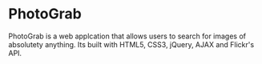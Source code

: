 # PhotoGrab
PhotoGrab is a web applcation that allows users to search for images of absolutety anything. Its built with HTML5, CSS3, jQuery, AJAX and Flickr's API.  
